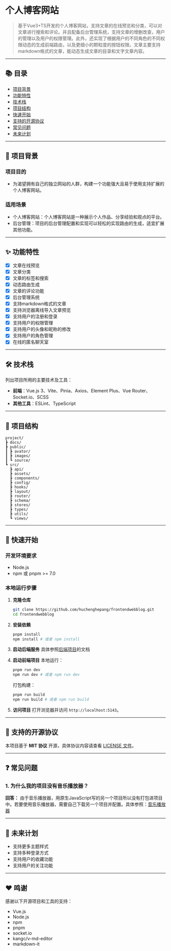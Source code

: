 # 个人博客网站

> 基于Vue3+TS开发的个人博客网站，支持文章的在线预览和分类，可以对文章进行搜索和评论。并且配备后台管理系统，支持文章的增删改查，用户的管理以及用户的权限管理。此外，还实现了根据用户的不同角色的不同权限动态的生成前端路由，以及更细小的颗粒度的按钮权限。文章主要支持markdown格式的文章，能动态生成文章的目录和文字文章内容。

---

## 📚 目录

- [项目背景](#-项目背景)
- [功能特性](#-功能特性)
- [技术栈](#-技术栈)
- [项目结构](#-项目结构)
- [快速开始](#-快速开始)
- [支持的开源协议](#-支持的开源协议)
- [常见问题](#-常见问题)
- [未来计划](#-未来计划)

---

## 🌟 项目背景

### **项目目的**
- 为渴望拥有自己的独立网站的人群，构建一个功能强大且易于使用支持扩展的个人博客网站。

### **适用场景**
- 个人博客网站：个人博客网站是一种展示个人作品、分享经验和观点的平台。
- 后台管理：项目的后台管理配置和实现可以轻松的实现路由的生成，适宜扩展其他功能。

---

## ✨ 功能特性

- [x] 文章在线预览
- [x] 文章分类
- [x] 文章的标签和搜索
- [x] 动态路由生成
- [x] 文章的评论功能
- [x] 后台管理系统
- [x] 支持markdown格式的文章
- [x] 支持浏览器离线导入文章预览
- [x] 支持用户的注册和登录
- [x] 支持用户的权限管理
- [x] 支持用户的头像和昵称的修改
- [x] 支持用户的角色管理
- [x] 在线的匿名聊天室

---

## 🛠️ 技术栈

列出项目所用的主要技术及工具：

- **前端**：Vue.js 3、Vite、Pinia、Axios、Element Plus、Vue Router、Socket.io、SCSS
- **其他工具**：ESLint、TypeScript

---

## 📂 项目结构

```plaintext
project/
┣ docs/
┣ public/
┃ ┣ avator/
┃ ┣ images/
┃ ┗ source/
┗ src/
  ┣ api/
  ┣ assets/
  ┣ components/
  ┣ config/
  ┣ hooks/
  ┣ layout/
  ┣ router/
  ┣ schema/
  ┣ stores/
  ┣ types/
  ┣ utils/
  ┗ views/
```

---

## 🚀 快速开始

### **开发环境要求**

- Node.js 
- npm 或 pnpm >= 7.0

### **本地运行步骤**

1. **克隆仓库**
   ```bash
   git clone https://github.com/huchenghepang/frontendwebblog.git
   cd frontendwebblog
   ```

2. **安装依赖**
   ```bash
   pnpm install
   npm install # 或者 npm install
   ```

3. **启动后端服务**
   具体参照[后端项目](https://github.com/huchenghepang/webblog)的文档
4. **启动前端项目**
   本地运行：
   ```bash
   pnpm run dev
   npm run dev # 或者 npm run dev
   ```
   打包构建：
   ```bash
   pnpm run build
   npm run build # 或者 npm run build
   ```

5. **访问项目**
   打开浏览器并访问 `http://localhost:5143`。

---

## 📜 支持的开源协议

本项目基于 **MIT 协议** 开源，具体协议内容请查看 [LICENSE 文件](./LICENSE)。

---

## ❓ 常见问题

### **1. 为什么我的项目没有音乐播放器？**
**回答：** 由于音乐播放器，用原生JavaScript写的另一个项目所以没有打包进项目中。若要使用音乐播放器，需要自己下载另一个项目并配置。具体参照：[音乐播放器](https://github.com/huchenghepang/musicplayer)

---

## 🚧 未来计划

- 支持更多主题样式
- 支持多种登录方式
- 支持用户的收藏功能
- 支持用户的关注功能

---

## ❤️ 鸣谢

感谢以下开源项目和工具的支持：

- Vue.js
- Node.js
- npm
- pnpm
- socket.io
- kangc/v-md-editor
- markdown-it
